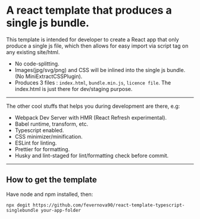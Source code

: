# A react template that produces a single js bundle.

This template is intended for developer to create a React app that only produce a single js file, which then allows for easy import via script tag on any existing site/html.

- No code-splitting.
- Images(jpg/svg/png) and CSS will be inlined into the single js bundle. (No MiniExtractCSSPlugin).
- Produces 3 files : `index.html`, `bundle.min.js`, `licence file`. The index.html is just there for dev/staging purpose.

---

The other cool stuffs that helps you during development are there, e.g:

- Webpack Dev Server with HMR (React Refresh experimental).
- Babel runtime, transform, etc.
- Typescript enabled.
- CSS minimizer/minification.
- ESLint for linting.
- Prettier for formatting.
- Husky and lint-staged for lint/formatting check before commit.

---

## How to get the template

Have node and npm installed, then:

```
npx degit https://github.com/fevernova90/react-template-typescript-singlebundle your-app-folder
```
